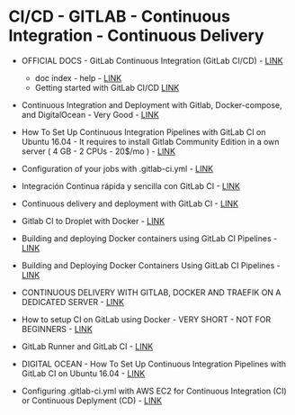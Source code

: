 # CI/CD - GITLAB - Continuous Integration - Continuous Delivery

* OFFICIAL DOCS - GitLab Continuous Integration (GitLab CI/CD) - [LINK](https://docs.gitlab.com/ee/ci/README.html)
  * doc index - help - [LINK](https://gitlab.com/help/)
  * Getting started with GitLab CI/CD [LINK](https://gitlab.com/help/ci/quick_start/README.md)

* Continuous Integration and Deployment with Gitlab, Docker-compose, and DigitalOcean - Very Good - [LINK](https://medium.com/@codingfriend/continuous-integration-and-deployment-with-gitlab-docker-compose-and-digitalocean-6bd6196b502a)

* How To Set Up Continuous Integration Pipelines with GitLab CI on Ubuntu 16.04 - It requires to install Gitlab Community Edition in a own server ( 4 GB - 2 CPUs - 20$/mo ) - [LINK](https://www.digitalocean.com/community/tutorials/how-to-set-up-continuous-integration-pipelines-with-gitlab-ci-on-ubuntu-16-04)

* Configuration of your jobs with .gitlab-ci.yml - [LINK](https://gitlab.com/help/ci/yaml/README)

* Integración Continua rápida y sencilla con GitLab CI - [LINK](https://solidgeargroup.com/gitlab_countinuous_integration_intro?lang=es)

* Continuous delivery and deployment with GitLab CI - [LINK](https://blog.kontena.io/continuous-delivery-with-gitlabci/)

* Gitlab CI to Droplet with Docker - [LINK](http://mutanatum.com/posts/2016-10-05-DockerCI-to-Droplet.html)

* Building and deploying Docker containers using GitLab CI Pipelines - [LINK](https://www.kevinhooke.com/2018/05/13/building-and-deploying-docker-containers-using-gitlab-ci-pipelines/)

* Building and Deploying Docker Containers Using GitLab CI Pipelines - [LINK](https://dzone.com/articles/building-and-deploying-docker-containers-using-git)

* CONTINUOUS DELIVERY WITH GITLAB, DOCKER AND TRAEFIK ON A DEDICATED SERVER - [LINK](https://thecodingmachine.io/continuous-delivery-on-a-dedicated-server)

* How to setup CI on GitLab using Docker - VERY SHORT - NOT FOR BEGINNERS - [LINK](https://medium.freecodecamp.org/how-to-setup-ci-on-gitlab-using-docker-66e1e04dcdc2)

* GitLab Runner and GitLab CI - [LINK](https://linuxhint.com/gitlab_runner_gitlab_ci/)

* DIGITAL OCEAN - How To Set Up Continuous Integration Pipelines with GitLab CI on Ubuntu 16.04 - [LINK](https://www.digitalocean.com/community/tutorials/how-to-set-up-continuous-integration-pipelines-with-gitlab-ci-on-ubuntu-16-04)

* Configuring .gitlab-ci.yml with AWS EC2 for Continuous Integration (CI) or Continuous Deplyment (CD) - [LINK](https://hackernoon.com/configuring-gitlab-ci-yml-150a98e9765d)
